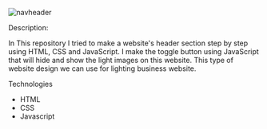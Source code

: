 ![navheader](https://github.com/BlueWay307/NavHeader/assets/139136417/25632ae5-ef53-44c8-a6a4-232b7b9add4e)


Description:

In This repository I tried to make a website's header section step by step using HTML, CSS and JavaScript. I make the toggle button using JavaScript that will hide and show the light images on this website. This type of website design we can use for lighting business website.

Technologies
* HTML
* CSS
* Javascript
